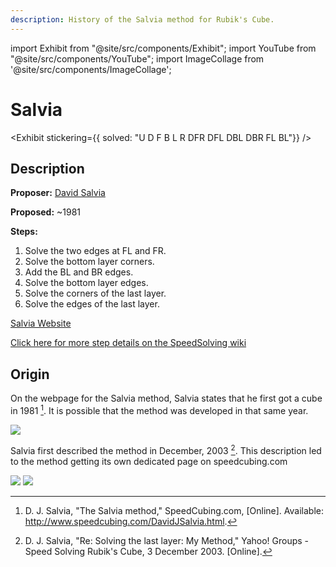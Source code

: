 ```yaml
---
description: History of the Salvia method for Rubik's Cube.
---
```


import Exhibit from "@site/src/components/Exhibit";
import YouTube from "@site/src/components/YouTube";
import ImageCollage from '@site/src/components/ImageCollage';

# Salvia

<Exhibit
stickering={{
    solved: "U D F B L R DFR DFL DBL DBR FL BL"}}
/>

## Description

**Proposer:** [David Salvia](CubingContributors/MethodDevelopers.md#salvia-david)

**Proposed:** ~1981

**Steps:**

1. Solve the two edges at FL and FR.
2. Solve the bottom layer corners.
3. Add the BL and BR edges.
4. Solve the bottom layer edges.
5. Solve the corners of the last layer.
6. Solve the edges of the last layer.

[Salvia Website](http://www.speedcubing.com/DavidJSalvia.html)

[Click here for more step details on the SpeedSolving wiki](https://www.speedsolving.com/wiki/index.php/Salvia_Method)

## Origin

On the webpage for the Salvia method, Salvia states that he first got a cube in 1981 [^salvia-nd]. It is possible that the method was developed in that same year.

![](img/Salvia/Salvia1.png)

Salvia first described the method in December, 2003 [^salvia-2003]. This description led to the method getting its own dedicated page on speedcubing.com

![](img/Salvia/Salvia2.png)
![](img/Salvia/Salvia3.png)

[^salvia-nd]: D. J. Salvia, "The Salvia method," SpeedCubing.com, [Online]. Available: http://www.speedcubing.com/DavidJSalvia.html.
[^salvia-2003]: D. J. Salvia, "Re: Solving the last layer: My Method," Yahoo! Groups - Speed Solving Rubik's Cube, 3 December 2003. [Online].